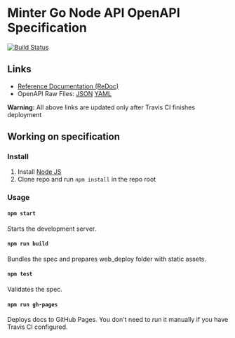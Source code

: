 # Minter Go Node API OpenAPI Specification
[![Build Status](https://travis-ci.com/MinterTeam/minter-go-node-docs.svg?branch=master)](https://travis-ci.com/MinterTeam/minter-go-node-docs)

## Links

- [Reference Documentation (ReDoc)](https://minterteam.github.io/minter-go-node-docs/)
- OpenAPI Raw Files: [JSON](https://minterteam.github.io/minter-go-node-docs/openapi.json) [YAML](https://minterteam.github.io/minter-go-node-docs/openapi.yaml)

**Warning:** All above links are updated only after Travis CI finishes deployment

## Working on specification
### Install

1. Install [Node JS](https://nodejs.org/)
2. Clone repo and run `npm install` in the repo root

### Usage

#### `npm start`
Starts the development server.

#### `npm run build`
Bundles the spec and prepares web_deploy folder with static assets.

#### `npm test`
Validates the spec.

#### `npm run gh-pages`
Deploys docs to GitHub Pages. You don't need to run it manually if you have Travis CI configured.
